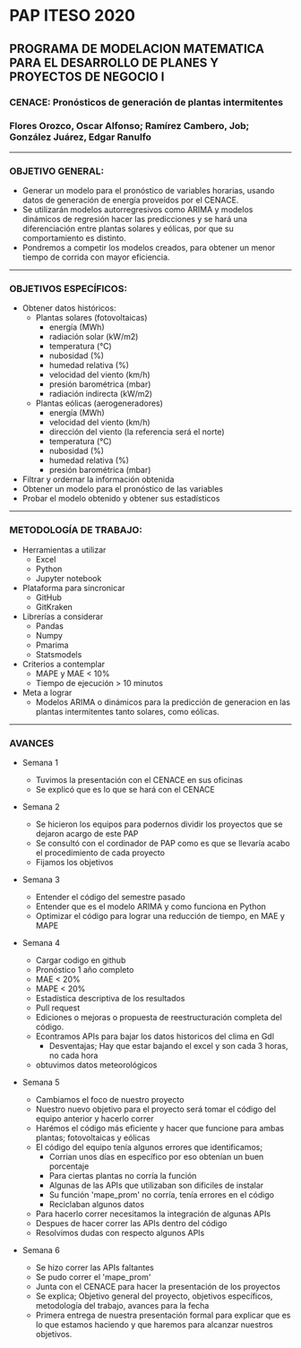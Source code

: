 # PAP ITESO 2020
## PROGRAMA DE MODELACION MATEMATICA PARA EL DESARROLLO DE PLANES Y PROYECTOS DE NEGOCIO I
### CENACE: Pronósticos de generación de plantas intermitentes
### Flores Orozco, Oscar Alfonso; Ramírez Cambero, Job; González Juárez, Edgar Ranulfo

***

### OBJETIVO GENERAL: 

* Generar un modelo para el pronóstico de variables horarias, usando datos de generación de energía proveídos por el CENACE.
* Se utilizarán modelos autorregresivos como ARIMA y modelos dinámicos de regresión hacer las predicciones y se hará una diferenciación entre plantas solares y eólicas, por que su comportamiento es distinto.
* Pondremos a competir los modelos creados, para obtener un menor tiempo de corrida con mayor eficiencia.

***

### OBJETIVOS ESPECÍFICOS:

* Obtener datos históricos:
  * Plantas solares (fotovoltaicas)
    * energía (MWh)
    * radiación solar (kW/m2)
    * temperatura (°C)
    * nubosidad (%)
    * humedad relativa (%)
    * velocidad del viento (km/h)
    * presión barométrica (mbar)
    * radiación indirecta (kW/m2)
  * Plantas eólicas (aerogeneradores)
    * energía (MWh)
    * velocidad del viento (km/h)
    * dirección del viento (la referencia será el norte)
    * temperatura (°C)
    * nubosidad (%)
    * humedad relativa (%)
    * presión barométrica (mbar)
* Filtrar y ordernar la información obtenida
* Obtener un modelo para el pronóstico de las variables
* Probar el modelo obtenido y obtener sus estadísticos

***

### METODOLOGÍA DE TRABAJO:

* Herramientas a utilizar 
    * Excel 
    * Python
    * Jupyter notebook 
* Plataforma para sincronicar
    * GitHub
    * GitKraken
* Librerías a considerar
    * Pandas
    * Numpy 
    * Pmarima
    * Statsmodels
* Criterios a contemplar 
    * MAPE y MAE < 10%
    * Tiempo de ejecución > 10 minutos
* Meta a lograr
    * Modelos ARIMA o dinámicos para la predicción de generacion en las plantas intermitentes tanto solares, como eólicas. 

***

### AVANCES 

* Semana 1 
    * Tuvimos la presentación con el CENACE en sus oficinas
    * Se explicó que es lo que se hará con el CENACE
* Semana 2
    * Se hicieron los equipos para podernos dividir los proyectos que se dejaron acargo de este PAP 
    * Se consultó con el cordinador de PAP como es que se llevaría acabo el procedimiento de cada proyecto 
    * Fijamos los objetivos 
* Semana 3
    * Entender el código del semestre pasado 
    * Entender que es el modelo ARIMA y como funciona en Python 
    * Optimizar el código para lograr una reducción de tiempo, en MAE y MAPE
* Semana 4
    * Cargar codigo en github
    * Pronóstico 1 año completo
    * MAE < 20%
    * MAPE < 20%
    * Estadística descriptiva de los resultados
    * Pull request
    * Ediciones o mejoras o propuesta de reestructuración completa del código.
    * Econtramos APIs para bajar los datos historicos del clima en Gdl 
        * Desventajas; Hay que estar bajando el excel y son cada 3 horas, no cada hora
    * obtuvimos datos meteorológicos 
* Semana 5 
    * Cambiamos el foco de nuestro proyecto
    * Nuestro nuevo objetivo para el proyecto será tomar el código del equipo anterior y hacerlo correr
    * Harémos el código más eficiente y hacer que funcione para ambas plantas; fotovoltaicas y eólicas
    * El código del equipo tenía algunos errores que identificamos; 
        * Corrian unos días en específico por eso obtenían un buen porcentaje
        * Para ciertas plantas no corría la función
        * Algunas de las APIs que utilizaban son dificiles de instalar 
        * Su función 'mape_prom' no corría, tenía errores en el código
        * Reciclaban algunos datos
    * Para hacerlo correr necesitamos la integración de algunas APIs 
    * Despues de hacer correr las APIs dentro del código 
    * Resolvimos dudas con respecto algunos APIs
    
* Semana 6 
    * Se hizo correr las APIs faltantes
    * Se pudo correr el 'mape_prom' 
    * Junta con el CENACE para hacer la presentación de los proyectos 
    * Se explica; Objetivo general del proyecto, objetivos específicos, metodología del trabajo, avances para la fecha
    * Primera entrega de nuestra presentación formal para explicar que es lo que estamos haciendo y que haremos para alcanzar nuestros objetivos.
